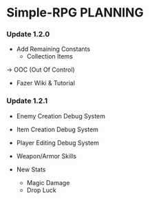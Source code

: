 # Simple-RPG PLANNING

### Update 1.2.0

* Add Remaining Constants   
    - Collection Items

-> OOC (Out Of Control)

* Fazer Wiki & Tutorial

### Update 1.2.1

* Enemy Creation Debug System
* Item Creation Debug System
* Player Editing Debug System

* Weapon/Armor Skills
* New Stats
    - Magic Damage
    - Drop Luck